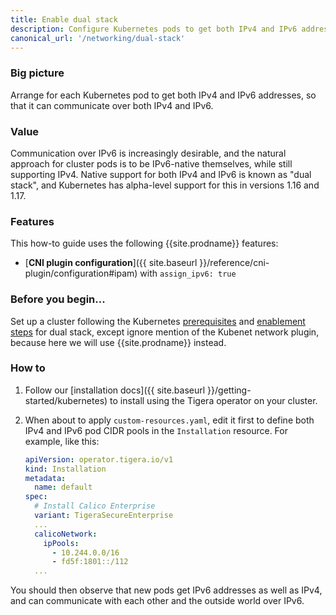 ```yaml
---
title: Enable dual stack
description: Configure Kubernetes pods to get both IPv4 and IPv6 addresses.
canonical_url: '/networking/dual-stack'
---
```


### Big picture

Arrange for each Kubernetes pod to get both IPv4 and IPv6 addresses, so that it can communicate over
both IPv4 and IPv6.

### Value

Communication over IPv6 is increasingly desirable, and the natural approach for cluster pods is to
be IPv6-native themselves, while still supporting IPv4.  Native support for both IPv4 and IPv6
is known as "dual stack", and Kubernetes has alpha-level support for this in versions 1.16 and 1.17.

### Features

This how-to guide uses the following {{site.prodname}} features:

- [**CNI plugin configuration**]({{ site.baseurl }}/reference/cni-plugin/configuration#ipam) with `assign_ipv6: true`

### Before you begin...

Set up a cluster following the Kubernetes
[prerequisites](https://kubernetes.io/docs/concepts/services-networking/dual-stack/#prerequisites)
and [enablement
steps](https://kubernetes.io/docs/concepts/services-networking/dual-stack/#enable-ipv4-ipv6-dual-stack)
for dual stack, except ignore mention of the Kubenet network plugin, because here we will use
{{site.prodname}} instead.

### How to

1.  Follow our [installation docs]({{ site.baseurl }}/getting-started/kubernetes) to install using
    the Tigera operator on your cluster.

1.  When about to apply `custom-resources.yaml`, edit it first to define both IPv4 and IPv6 pod CIDR
    pools in the `Installation` resource.  For example, like this:

    ```yaml
    apiVersion: operator.tigera.io/v1
    kind: Installation
    metadata:
      name: default
    spec:
      # Install Calico Enterprise
      variant: TigeraSecureEnterprise
      ...
      calicoNetwork:
        ipPools:
          - 10.244.0.0/16
          - fd5f:1801::/112
      ...
    ```

You should then observe that new pods get IPv6 addresses as well as IPv4, and can communicate with
each other and the outside world over IPv6.

